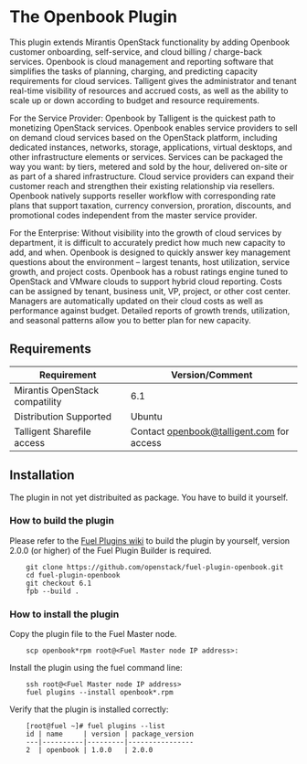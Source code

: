 # The Openbook Plugin

This plugin extends Mirantis OpenStack functionality by adding Openbook customer
onboarding, self-service, and cloud billing / charge-back services. Openbook is cloud
management and reporting software that simplifies the tasks of planning, charging,
and predicting capacity requirements for cloud services.  Talligent gives the
administrator and tenant real-time visibility of resources and accrued costs, as well
as the ability to scale up or down according to budget and resource requirements.

For the Service Provider:  Openbook by Talligent is the quickest path to monetizing
OpenStack services.  Openbook enables service providers to sell on demand cloud services
based on the OpenStack platform, including dedicated instances, networks, storage,
applications, virtual desktops, and other infrastructure elements or services.  Services
can be packaged the way you want:  by tiers, metered and sold by the hour, delivered
on-site or as part of a shared infrastructure. Cloud service providers can expand their
customer reach and strengthen their existing relationship via resellers. Openbook natively
supports reseller workflow with corresponding rate plans that support taxation, currency
conversion, proration, discounts, and promotional codes independent from the master
service provider.

For the Enterprise: Without visibility into the growth of cloud services by department,
it is difficult to accurately predict how much new capacity to add, and when.  Openbook
is designed to quickly answer key management questions about the environment – largest
tenants, host utilization, service growth, and project costs.  Openbook has a robust
ratings engine tuned to OpenStack and VMware clouds to support hybrid cloud reporting.
Costs can be assigned by tenant, business unit, VP, project, or other cost center.
Managers are automatically updated on their cloud costs as well as performance against
budget.  Detailed reports of growth trends, utilization, and seasonal patterns allow
you to better plan for new capacity.

## Requirements

| Requirement                      | Version/Comment                           |
|----------------------------------|-------------------------------------------|
| Mirantis OpenStack compatility   | 6.1                                       |
| Distribution Supported           | Ubuntu                                    |
| Talligent Sharefile access       | Contact openbook@talligent.com for access |

## Installation

The plugin in not yet distribuited as package.  You have to build it
yourself.

### How to build the plugin

Please refer to the [Fuel Plugins wiki](https://wiki.openstack.org/wiki/Fuel/Plugins)
to build the plugin by yourself, version 2.0.0 (or higher) of the Fuel Plugin Builder
is required.

```
    git clone https://github.com/openstack/fuel-plugin-openbook.git
    cd fuel-plugin-openbook
    git checkout 6.1
    fpb --build .
```

### How to install the plugin

Copy the plugin file to the Fuel Master node.

```
    scp openbook*rpm root@<Fuel Master node IP address>:
```

Install the plugin using the fuel command line:

```
    ssh root@<Fuel Master node IP address>
    fuel plugins --install openbook*.rpm
```

Verify that the plugin is installed correctly:

```
    [root@fuel ~]# fuel plugins --list
    id | name     | version | package_version
    ---|----------|---------|----------------
    2  | openbook | 1.0.0   | 2.0.0          
```

